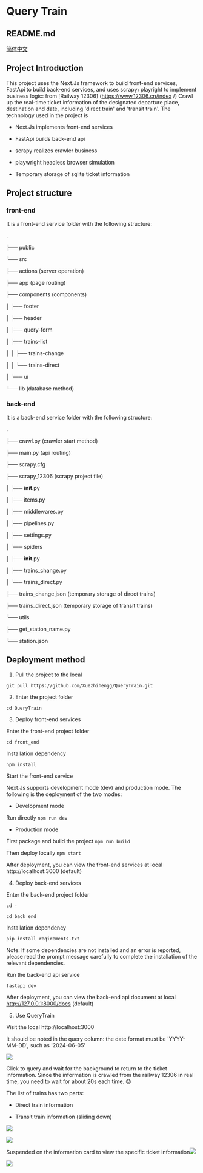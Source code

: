 # Query Train

## README.md
[简体中文](README.md)

## Project Introduction

This project uses the Next.Js framework to build front-end services, FastApi to build back-end services, and uses scrapy+playright to implement business logic: from [Railway 12306] (https://www.12306.cn/index /) Crawl up the real-time ticket information of the designated departure place, destination and date, including 'direct train' and 'transit train'. The technology used in the project is

* Next.Js implements front-end services

* FastApi builds back-end api

* scrapy realizes crawler business

* playwright headless browser simulation

* Temporary storage of sqlite ticket information

## Project structure

### front-end

It is a front-end service folder with the following structure:

.

├── public

└── src

├── actions (server operation)

├── app (page routing)

├── components (components)

│ ├── footer

│ ├── header

│ ├── query-form

│ ├── trains-list

│ │ ├── trains-change

│ │ └── trains-direct

│ └── ui

└── lib (database method)

### back-end

It is a back-end service folder with the following structure:

.

├── crawl.py (crawler start method)

├── main.py (api routing)

├── scrapy.cfg

├── scrapy_12306 (scrapy project file)

│ ├── __init__.py

│ ├── items.py

│ ├── middlewares.py

│ ├── pipelines.py

│ ├── settings.py

│ └── spiders

│ ├── __init__.py

│ ├── trains_change.py

│ └── trains_direct.py

├── trains_change.json (temporary storage of direct trains)

├── trains_direct.json (temporary storage of transit trains)

└── utils

├── get_station_name.py

└── station.json

## Deployment method

1. Pull the project to the local

```git pull https://github.com/Xuezhihengg/QueryTrain.git```

2. Enter the project folder

```cd QueryTrain```

3. Deploy front-end services

Enter the front-end project folder

```cd front_end```

Installation dependency

```npm install```

Start the front-end service

Next.Js supports development mode (dev) and production mode. The following is the deployment of the two modes:

* Development mode

Run directly ```npm run dev```

* Production mode

First package and build the project ```npm run build```

Then deploy locally ```npm start```

After deployment, you can view the front-end services at local http://localhost:3000 (default)

4. Deploy back-end services

Enter the back-end project folder

```cd -```

```cd back_end```

Installation dependency

```pip install reqirements.txt```

Note: If some dependencies are not installed and an error is reported, please read the prompt message carefully to complete the installation of the relevant dependencies.

Run the back-end api service

```fastapi dev```

After deployment, you can view the back-end api document at local http://127.0.0.1:8000/docs (default)

5. Use QueryTrain

Visit the local http://localhost:3000

It should be noted in the query column: the date format must be 'YYYY-MM-DD', such as '2024-06-05'

![](https://raw.githubusercontent.com/Xuezhihengg/Blog_images/main/202406041236301.png)

Click to query and wait for the background to return to the ticket information. Since the information is crawled from the railway 12306 in real time, you need to wait for about 20s each time. 😓

The list of trains has two parts:

* Direct train information

* Transit train information (sliding down)

![](https://raw.githubusercontent.com/Xuezhihengg/Blog_images/main/202406041236402.png)

![](https://raw.githubusercontent.com/Xuezhihengg/Blog_images/main/202406041230006.png)

Suspended on the information card to view the specific ticket information![](https://raw.githubusercontent.com/Xuezhihengg/Blog_images/main/202406041236785.png)

![](https://raw.githubusercontent.com/Xuezhihengg/Blog_images/main/202406041236212.png)